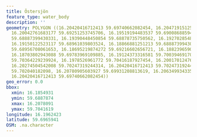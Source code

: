 ```yaml
---
title: Östersjön
feature_type: water_body
description: ''
geometry: POLYGON ((16.20420416712413 59.69740662082454, 16.20471915125486 59.69519787529691,
  16.20042761683177 59.69251253745706, 16.19519194483537 59.69008688594059, 16.19587859034242
  59.68887399430331, 16.19390448450854 59.68878735750562, 16.19270285486985 59.6904767346394,
  16.19150122523117 59.68961039803524, 16.18866881251213 59.68887399430331, 16.18549307703867
  59.68956708061653, 16.18695219874272 59.69216602656721, 16.18823965906955 59.69589083075414,
  16.18703802943088 59.69783969109885, 16.19124373316581 59.70039469170894, 16.19553526758889
  59.70364229239924, 16.1978526961772 59.70416187927454, 16.20017012476641 59.70329589666851,
  16.20274504542008 59.70247319244314, 16.20420416712413 59.70247319244314, 16.20686491846596
  59.702040182098, 16.20780905603927 59.69931208813619, 16.20634993433522 59.69801291764016,
  16.20420416712413 59.69740662082454))
geo_error: 0.0
bbox:
  xmin: 16.1854931
  ymin: 59.6887874
  xmax: 16.2078091
  ymax: 59.7041619
longitude: 16.1962423
latitude: 59.6965941
OSM: .na.character
---
```

